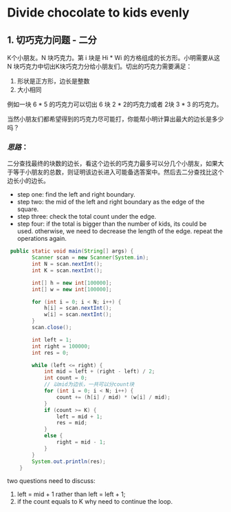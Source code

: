 # Divide chocolate to kids evenly
## 1. 切巧克力问题 - 二分

K个小朋友。N 块巧克力。第 i 块是 Hi * Wi 的方格组成的长方形。小明需要从这 N 块巧克力中切出K块巧克力分给小朋友们。切出的巧克力需要满足：

1. 形状是正方形，边长是整数
2. 大小相同

例如一块 6 * 5 的巧克力可以切出 6 块 2 * 2的巧克力或者 2块 3 * 3 的巧克力。

当然小朋友们都希望得到的巧克力尽可能打，你能帮小明计算出最大的边长是多少吗？

### *思路*：
二分查找最终的块数的边长，看这个边长的巧克力最多可以分几个小朋友，如果大于等于小朋友的总数，则证明该边长进入可能备选答案中。然后去二分查找比这个边长小的边长。
- step one: find the left and right boundary.
- step two: the mid of the left and right boundary as the edge of the square.
- step three: check the total count under the edge.
- step four: if the total is bigger than the number of kids, its could be used. otherwise, we need to decrease the length of the edge. repeat the operations again.

```java
 public static void main(String[] args) {
        Scanner scan = new Scanner(System.in);
        int N = scan.nextInt();
        int K = scan.nextInt();

        int[] h = new int[100000];
        int[] w = new int[100000];

        for (int i = 0; i < N; i++) {
            h[i] = scan.nextInt();
            w[i] = scan.nextInt();
        }
        scan.close();

        int left = 1;
        int right = 100000;
        int res = 0;

        while (left <= right) {
            int mid = left + (right - left) / 2;
            int count = 0;
            // 以mid为边长，一共可以分count块
            for (int i = 0; i < N; i++) {
                count += (h[i] / mid) * (w[i] / mid);
            }
            if (count >= K) {
                left = mid + 1;
                res = mid;
            }
            else {
                right = mid - 1;
            }
        }
        System.out.println(res);
    }
```
two questions need to discuss:
1. left = mid + 1 rather than left = left + 1;
2. if the count equals to K why need to continue the loop.

